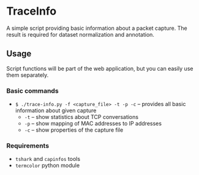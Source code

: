 # TraceInfo

A simple script providing basic information about a packet capture. The result is required for dataset normalization and annotation.


## Usage

Script functions will be part of the web application, but you can easily use them separately.

### Basic commands

- `$ ./trace-info.py -f <capture_file> -t -p -c` – provides all basic information about given capture
    - `-t` – show statistics about TCP conversations
    - `-p` – show mapping of MAC addresses to IP addresses
    - `-c` – show properties of the capture file

### Requirements

- `tshark` and `capinfos` tools
- `termcolor` python module



